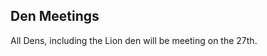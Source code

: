 ## <i class="fas fa-user-friends"></i> Den Meetings ##
All Dens, including the Lion den will be meeting on the 27th.
